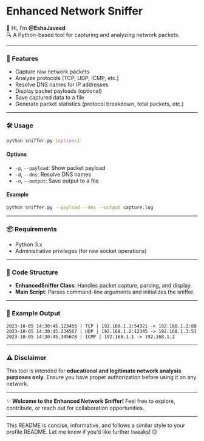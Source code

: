 # Enhanced Network Sniffer  

👋 Hi, I’m **@EshaJaveed**  
🔍 A Python-based tool for capturing and analyzing network packets.  

---

### 🌟 Features  
- Capture raw network packets  
- Analyze protocols (TCP, UDP, ICMP, etc.)  
- Resolve DNS names for IP addresses  
- Display packet payloads (optional)  
- Save captured data to a file  
- Generate packet statistics (protocol breakdown, total packets, etc.)  

---

### 🛠️ Usage  

```bash
python sniffer.py [options]
```

#### Options  
- `-p`, `--payload`: Show packet payload  
- `-d`, `--dns`: Resolve DNS names  
- `-o`, `--output`: Save output to a file  

#### Example  
```bash
python sniffer.py --payload --dns --output capture.log
```

---

### 📦 Requirements  
- Python 3.x  
- Administrative privileges (for raw socket operations)  

---

### 📂 Code Structure  
- **EnhancedSniffer Class**: Handles packet capture, parsing, and display.  
- **Main Script**: Parses command-line arguments and initializes the sniffer.  

---

### 📄 Example Output  
```plaintext
2023-10-05 14:30:45.123456 | TCP | 192.168.1.1:54321 -> 192.168.1.2:80  
2023-10-05 14:30:45.234567 | UDP | 192.168.1.2:12345 -> 192.168.1.3:53  
2023-10-05 14:30:45.345678 | ICMP | 192.168.1.1 -> 192.168.1.2  
```

---

### ⚠️ Disclaimer  
This tool is intended for **educational and legitimate network analysis purposes only**. Ensure you have proper authorization before using it on any network.  

---

✨ **Welcome to the Enhanced Network Sniffer!** Feel free to explore, contribute, or reach out for collaboration opportunities.  

<!---
saad-838/saad-838 is a ✨ special ✨ repository because its `README.md` (this file) appears on your GitHub profile.
You can click the Preview link to take a look at your changes.
--->  

--- 

This README is concise, informative, and follows a similar style to your profile README. Let me know if you’d like further tweaks! 😊
